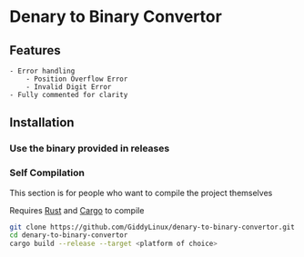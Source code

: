 # Denary to Binary Convertor





## Features
    - Error handling 
        - Position Overflow Error
        - Invalid Digit Error
    - Fully commented for clarity

## Installation

### **Use the binary provided in releases**

### Self Compilation
This section is for people who want to compile the project themselves

 Requires [Rust](https://www.rust-lang.org/) and [Cargo](https://crates.io/) to compile

```sh
git clone https://github.com/GiddyLinux/denary-to-binary-convertor.git
cd denary-to-binary-convertor
cargo build --release --target <platform of choice>
```
